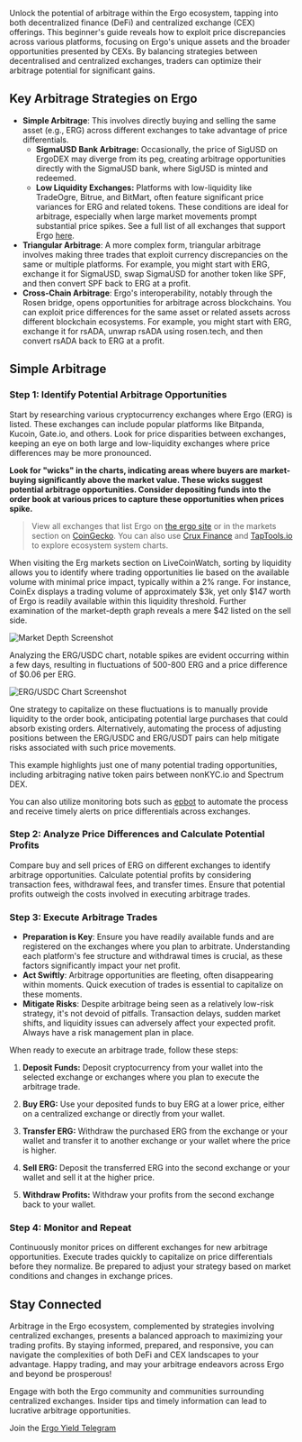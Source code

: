 Unlock the potential of arbitrage within the Ergo ecosystem, tapping into both decentralized finance (DeFi) and centralized exchange (CEX) offerings. This beginner's guide reveals how to exploit price discrepancies across various platforms, focusing on Ergo's unique assets and the broader opportunities presented by CEXs. By balancing strategies between decentralised and centralized exchanges, traders can optimize their arbitrage potential for significant gains.

## Key Arbitrage Strategies on Ergo


- **Simple Arbitrage**: This involves directly buying and selling the same asset (e.g., ERG) across different exchanges to take advantage of price differentials.
	- **SigmaUSD Bank Arbitrage:** Occasionally, the price of SigUSD on ErgoDEX may diverge from its peg, creating arbitrage opportunities directly with the SigmaUSD bank, where SigUSD is minted and redeemed.
  - **Low Liquidity Exchanges:** Platforms with low-liquidity like TradeOgre, Bitrue, and BitMart, often feature significant price variances for ERG and related tokens. These conditions are ideal for arbitrage, especially when large market movements prompt substantial price spikes. See a full list of all exchanges that support Ergo [here](https://ergoplatform.org/en/get-erg/#Exchanges).
- **Triangular Arbitrage**: A more complex form, triangular arbitrage involves making three trades that exploit currency discrepancies on the same or multiple platforms. For example, you might start with ERG, exchange it for SigmaUSD, swap SigmaUSD for another token like SPF, and then convert SPF back to ERG at a profit.
- **Cross-Chain Arbitrage**: Ergo's interoperability, notably through the Rosen bridge, opens opportunities for arbitrage across blockchains. You can exploit price differences for the same asset or related assets across different blockchain ecosystems. For example, you might start with ERG, exchange it for rsADA, unwrap rsADA using rosen.tech, and then convert rsADA back to ERG at a profit.


## Simple Arbitrage

### Step 1: Identify Potential Arbitrage Opportunities

Start by researching various cryptocurrency exchanges where Ergo (ERG) is listed. These exchanges can include popular platforms like Bitpanda, Kucoin, Gate.io, and others. Look for price disparities between exchanges, keeping an eye on both large and low-liquidity exchanges where price differences may be more pronounced.

**Look for "wicks" in the charts, indicating areas where buyers are market-buying significantly above the market value. These wicks suggest potential arbitrage opportunities. Consider depositing funds into the order book at various prices to capture these opportunities when prices spike.**

> View all exchanges that list Ergo on [the ergo site](https://ergoplatform.org/en/get-erg/#Exchanges) or in the markets section on [CoinGecko](https://www.coingecko.com/en/coins/ergo#markets). You can also use [Crux Finance](https://cruxfinance.io/) and [TapTools.io](https://www.taptools.io/) to explore ecosystem system charts. 


When visiting the Erg markets section on LiveCoinWatch, sorting by liquidity allows you to identify where trading opportunities lie based on the available volume with minimal price impact, typically within a 2% range. For instance, CoinEx displays a trading volume of approximately $3k, yet only $147 worth of Ergo is readily available within this liquidity threshold. Further examination of the market-depth graph reveals a mere $42 listed on the sell side.

![Market Depth Screenshot](/screenshot_2024-02-12_at_23.13.51.png)

Analyzing the ERG/USDC chart, notable spikes are evident occurring within a few days, resulting in fluctuations of 500-800 ERG and a price difference of $0.06 per ERG.

![ERG/USDC Chart Screenshot](/screenshot_2024-02-12_at_23.15.50.png)

One strategy to capitalize on these fluctuations is to manually provide liquidity to the order book, anticipating potential large purchases that could absorb existing orders. Alternatively, automating the process of adjusting positions between the ERG/USDC and ERG/USDT pairs can help mitigate risks associated with such price movements.

This example highlights just one of many potential trading opportunities, including arbitraging native token pairs between nonKYC.io and Spectrum DEX.

You can also utilize monitoring bots such as [epbot](https://t.me/ergoportbot) to automate the process and receive timely alerts on price differentials across exchanges.



### Step 2: Analyze Price Differences and Calculate Potential Profits

Compare buy and sell prices of ERG on different exchanges to identify arbitrage opportunities. Calculate potential profits by considering transaction fees, withdrawal fees, and transfer times. Ensure that potential profits outweigh the costs involved in executing arbitrage trades.

### Step 3: Execute Arbitrage Trades

- **Preparation is Key**: Ensure you have readily available funds and are registered on the exchanges where you plan to arbitrate. Understanding each platform's fee structure and withdrawal times is crucial, as these factors significantly impact your net profit.
- **Act Swiftly**: Arbitrage opportunities are fleeting, often disappearing within moments. Quick execution of trades is essential to capitalize on these moments.
- **Mitigate Risks**: Despite arbitrage being seen as a relatively low-risk strategy, it's not devoid of pitfalls. Transaction delays, sudden market shifts, and liquidity issues can adversely affect your expected profit. Always have a risk management plan in place.

When ready to execute an arbitrage trade, follow these steps:

1. **Deposit Funds:** Deposit cryptocurrency from your wallet into the selected exchange or exchanges where you plan to execute the arbitrage trade.
   
2. **Buy ERG:** Use your deposited funds to buy ERG at a lower price, either on a centralized exchange or directly from your wallet.

3. **Transfer ERG:** Withdraw the purchased ERG from the exchange or your wallet and transfer it to another exchange or your wallet where the price is higher.

4. **Sell ERG:** Deposit the transferred ERG into the second exchange or your wallet and sell it at the higher price.

5. **Withdraw Profits:** Withdraw your profits from the second exchange back to your wallet.


### Step 4: Monitor and Repeat

Continuously monitor prices on different exchanges for new arbitrage opportunities. Execute trades quickly to capitalize on price differentials before they normalize. Be prepared to adjust your strategy based on market conditions and changes in exchange prices.


## Stay Connected

Arbitrage in the Ergo ecosystem, complemented by strategies involving centralized exchanges, presents a balanced approach to maximizing your trading profits. By staying informed, prepared, and responsive, you can navigate the complexities of both DeFi and CEX landscapes to your advantage. Happy trading, and may your arbitrage endeavors across Ergo and beyond be prosperous!

Engage with both the Ergo community and communities surrounding centralized exchanges. Insider tips and timely information can lead to lucrative arbitrage opportunities.

Join the [Ergo Yield Telegram](https://t.me/ErgoYield)

